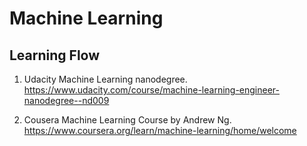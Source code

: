 # Machine Learning 

## Learning Flow

1. Udacity Machine Learning nanodegree.
   <https://www.udacity.com/course/machine-learning-engineer-nanodegree--nd009>

2. Cousera Machine Learning Course by Andrew Ng. 
   <https://www.coursera.org/learn/machine-learning/home/welcome>
